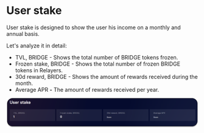 # User stake

User stake is designed to show the user his income on a monthly and annual basis.

Let's analyze it in detail:

* TVL, BRIDGE - Shows the total number of BRIDGE tokens frozen.
* Frozen stake, BRIDGE - Shows the total number of frozen BRIDGE tokens in Relayers.
* 30d reward, BRIDGE - Shows the amount of rewards received during the month.
* Average APR **-** The amount of rewards received per year.

![](<../../../.gitbook/assets/image (11).png>)
